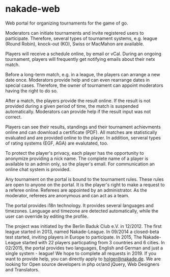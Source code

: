 # nakade-web
Web portal for organizing tournaments for the game of go.

Moderators can initiate tournaments and invite registered users to participate. 
Therefore, several types of tournament systems, e.g. league (Round Robin), 
knock-out (KO), Swiss or MacMahon are available.

Players will receive a schedule online, by email or vCal. During an ongoing tournament, 
players will frequently get notifying emails about their netx match. 

Before a long-term match, e.g. in a league, the players can arrange a new date once.
Moderators provide help and can even rearrange dates in special cases.
Therefore, the owner of tournament can appoint moderators having the right to do so. 

After a match, the players provide the result online. If the result is not provided during 
a given period of time, the match is suspended automatically.
Moderators can provide help if the result input was not correct.

Players can see their results, standings and their tournament achievments online 
and can download a certificate (PDF).
All matches are statistically evaluated and are provided online to the player. In addition, 
serveral types of rating systems (EGF, AGA) are evalutated, too.

To protect the player's privacy, each player has the opportunity to anonymize providing 
a nick name. The complete name of a player is available to an admin only, so the player's
email. For communication an online chat system is provided.

Any tournament on the portal is bound to the tournament rules. These rules are open to anyone
on the portal. It is the player's right to make a request to a referee online. 
Referees are appointed by an administrator. As the moderator, referees are anonymous and can act 
as a team.

The portal provides i18n technology. It provides several languages and timezones. Language and timezone 
are detected automatically, while the user can override by editing the profile.

The project was initiated by the Berlin Baduk Club e.V. in 12/2012. The first league started in 2013, 
named Nakade-League. In 09/2014 a closed-beta test started, inviting players in Europe to participate.
In 2015, The Nakade-League started with 22 players particpating from 3 countries and 6 cities.
In 02/2015, the portal provides two languages, English and German and just a single system  - league!
We hope to complete all requests in 2019. 
If you want to provide help, you can directly apply to holger@nakade.de. We are looking for Open source
developers in php or/and jQuery, Web Designers and Translators. 

